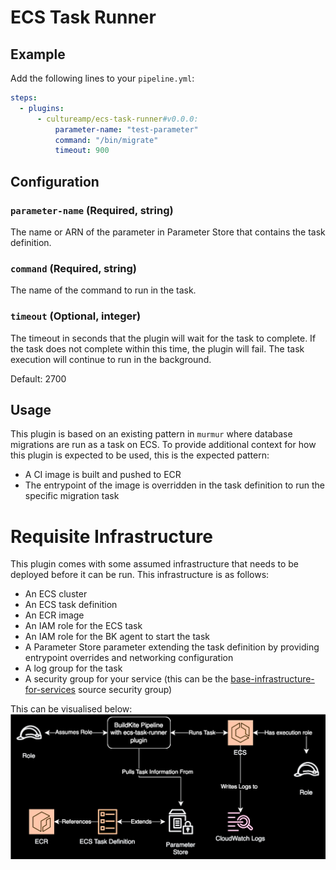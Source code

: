 # ECS Task Runner

## Example

Add the following lines to your `pipeline.yml`:

```yml
steps:
  - plugins:
      - cultureamp/ecs-task-runner#v0.0.0:
          parameter-name: "test-parameter"
          command: "/bin/migrate"
          timeout: 900
```

## Configuration

### `parameter-name` (Required, string)
The name or ARN of the parameter in Parameter Store that contains the task definition.

### `command` (Required, string)
The name of the command to run in the task. 

### `timeout` (Optional, integer)
The timeout in seconds that the plugin will wait for the task to complete. If the task does not complete within this time, the plugin will fail. The task execution will continue to run in the background.

Default: 2700

## Usage
This plugin is based on an existing pattern in `murmur` where database migrations are run as a task on ECS. To provide additional context for how this plugin is expected to be used, this is the expected pattern:

- A CI image is built and pushed to ECR
- The entrypoint of the image is overridden in the task definition to run the specific migration task

# Requisite Infrastructure

This plugin comes with some assumed infrastructure that needs to be deployed before it can be run. This infrastructure is as follows:

- An ECS cluster
- An ECS task definition
- An ECR image
- An IAM role for the ECS task
- An IAM role for the BK agent to start the task
- A Parameter Store parameter extending the task definition by providing entrypoint overrides and networking configuration
- A log group for the task
- A security group for your service (this can be the [base-infrastructure-for-services](https://github.com/cultureamp/base-infrastructure-for-services) source security group)

This can be visualised below:
![The overall flow of this plugin and AWS resources](docs/images/diagram.svg)
